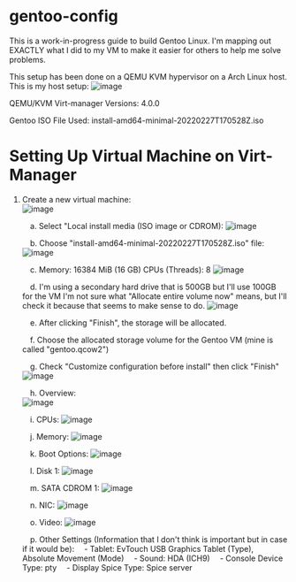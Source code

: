 # gentoo-config

This is a work-in-progress guide to build Gentoo Linux. I'm mapping out EXACTLY what I did to my VM to make it easier for others to help me solve problems.

This setup has been done on a QEMU KVM hypervisor on a Arch Linux host. This is my host setup:
![image](https://user-images.githubusercontent.com/47036723/158039894-8337d0db-e63c-43e1-afd9-fc81e0f41b4d.png)

QEMU/KVM Virt-manager Versions: 4.0.0

Gentoo ISO File Used: install-amd64-minimal-20220227T170528Z.iso

# Setting Up Virtual Machine on Virt-Manager

1. Create a new virtual machine: <br />
   ![image](https://user-images.githubusercontent.com/47036723/158039966-403e8835-8871-4c33-a915-6542802c8259.png)<br />

     &emsp;a. Select "Local install media (ISO image or CDROM): 
        ![image](https://user-images.githubusercontent.com/47036723/158040033-4f539e53-a665-44c0-94d6-0f81bd4e4c9c.png)<br />

     &emsp;b. Choose "install-amd64-minimal-20220227T170528Z.iso" file: ![image](https://user-images.githubusercontent.com/47036723/158040074-63e2a2e3-518d-47e0-a7f1-c742d13e4ce9.png)<br />

     &emsp;c. Memory: 16384 MiB (16 GB)
        CPUs (Threads): 8
        ![image](https://user-images.githubusercontent.com/47036723/158040123-367645b3-d6d9-4c4e-8047-6de5af83bc03.png)<br />


     &emsp;d. I'm using a secondary hard drive that is 500GB but I'll use 100GB for the VM
        I'm not sure what "Allocate entire volume now" means, but I'll check it because that seems to make sense to do.
        ![image](https://user-images.githubusercontent.com/47036723/158040209-523fabeb-069c-4c1c-b152-9c73c2b04e54.png)<br />

     &emsp;e. After clicking "Finish", the storage will be allocated.<br />

     &emsp;f. Choose the allocated storage volume for the Gentoo VM (mine is called "gentoo.qcow2")<br />

     &emsp;g. Check "Customize configuration before install" then click "Finish"<br />
     ![image](https://user-images.githubusercontent.com/47036723/158040262-89a3ad74-c50c-41f2-849e-28ed773b335b.png)<br />


     &emsp;h. Overview:<br />
        ![image](https://user-images.githubusercontent.com/47036723/158040301-a3be05b8-057a-45bb-a9c9-8c4e95c743b2.png)<br />


     &emsp;i. CPUs: ![image](https://user-images.githubusercontent.com/47036723/158040344-e9d9d2b1-70ef-494e-95df-ae1e7c6952fb.png)


     &emsp;j. Memory: ![image](https://user-images.githubusercontent.com/47036723/158040505-88a7ec4f-f1b4-4352-8494-d112f49664bf.png)


     &emsp;k. Boot Options: ![image](https://user-images.githubusercontent.com/47036723/158040514-c3e77aee-312e-4a15-ad2d-e679749054b3.png)


     &emsp;l. Disk 1: ![image](https://user-images.githubusercontent.com/47036723/158040544-f9b8f811-8746-4cd8-81a3-8169a155d11d.png)


     &emsp;m. SATA CDROM 1: ![image](https://user-images.githubusercontent.com/47036723/158040569-7dc93b94-9bac-46f1-910c-137791a81fa1.png)


     &emsp;n. NIC: ![image](https://user-images.githubusercontent.com/47036723/158040585-c18ec545-802f-41a5-8d01-e560fa43799c.png)


     &emsp;o. Video: ![image](https://user-images.githubusercontent.com/47036723/158040652-8c5c75a4-8094-4833-9653-8196a0569f5f.png)


     &emsp;p. Other Settings (Information that I don't think is important but in case if it would be):
         &emsp;- Tablet: EvTouch USB Graphics Tablet (Type), Absolute Movement (Mode)
         &emsp;- Sound: HDA (ICH9)
         &emsp;- Console Device Type: pty
         &emsp;- Display Spice Type: Spice server
      
     
